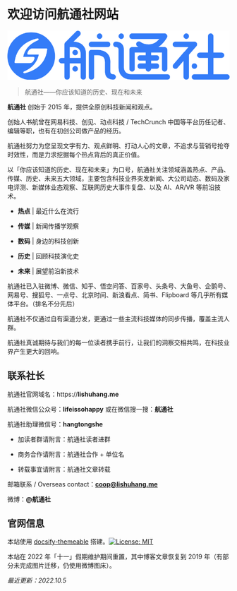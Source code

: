 # 欢迎访问航通社网站

![航通社 logo](logo.svg)

> 航通社——你应该知道的历史、现在和未来

**航通社** 创始于 2015 年，提供全原创科技新闻和观点。

创始人书航曾在网易科技、创见、动点科技 / TechCrunch 中国等平台历任记者、编辑等职，也有在初创公司做产品的经历。

航通社努力为您呈现文字有力、观点鲜明、打动人心的文章，不追求与营销号抢夺时效性，而是力求挖掘每个热点背后的真正价值。

以「你应该知道的历史、现在和未来」为口号，航通社关注领域涵盖热点、产品、传媒、历史、未来五大领域，主要包含科技业界突发新闻、大公司动态、数码及家电评测、新媒体业态观察、互联网历史大事件复盘、以及 AI、AR/VR 等前沿技术。

- **热点** | 最近什么在流行

- **传媒** | 新闻传播学观察

- **数码** | 身边的科技创新

- **历史** | 回顾科技演化史

- **未来** | 展望前沿新技术

航通社已入驻微博、微信、知乎、悟空问答、百家号、头条号、大鱼号、企鹅号、网易号、搜狐号、一点号、北京时间、新浪看点、简书、Flipboard 等几乎所有媒体平台。（排名不分先后）

航通社不仅通过自有渠道分发，更通过一些主流科技媒体的同步传播，覆盖主流人群。

航通社真诚期待与我们的每一位读者携手前行，让我们的洞察交相共鸣，在科技业界产生更大的回响。

## 联系社长

航通社官网域名：https://**lishuhang.me**

航通社微信公众号：**lifeissohappy** 或在微信搜一搜：**航通社**

航通社助理微信号：**hangtongshe**

- 加读者群请附言：航通社读者进群

- 商务合作请附言：航通社合作 + 单位名

- 转载事宜请附言：航通社文章转载

邮箱联系 / Overseas contact：**coop@lishuhang.me**

微博：**@航通社**

## 官网信息

本站使用 [docsify-themeable](https://jhildenbiddle.github.io/docsify-themeable) 搭建。[![License: MIT](https://img.shields.io/badge/License-MIT-yellow.svg?style=flat-square)](https://github.com/jhildenbiddle/docsify-themeable/blob/master/LICENSE)

本站在 2022 年「十一」假期维护期间重置，其中博客文章恢复到 2019 年（有部分未完成图片迁移，仍使用微博图床）。

*最近更新：2022.10.5*
